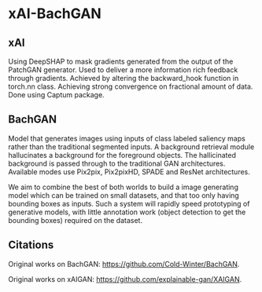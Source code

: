 # xAI-BachGAN

## xAI
Using DeepSHAP to mask gradients generated from the output of the PatchGAN generator. Used to deliver a more information rich feedback through gradients.
Achieved by altering the backward_hook function in torch.nn class. Achieving strong convergence on fractional amount of data.
Done using Captum package.

## BachGAN
Model that generates images using inputs of class labeled saliency maps rather than the traditional segmented inputs. A background retrieval module hallucinates a background for the foreground objects. The hallicinated background is passed through to the traditional GAN architectures. Available modes use Pix2pix, Pix2pixHD, SPADE and ResNet architectures.

We aim to combine the best of both worlds to build a image generating model which can be trained on small datasets, and that too only having bounding boxes as inputs. Such a system will rapidly speed prototyping of generative models, with little annotation work (object detection to get the bounding boxes) required on the dataset.
## Citations
Original works on BachGAN: https://github.com/Cold-Winter/BachGAN.

Original works on xAIGAN: https://github.com/explainable-gan/XAIGAN.
